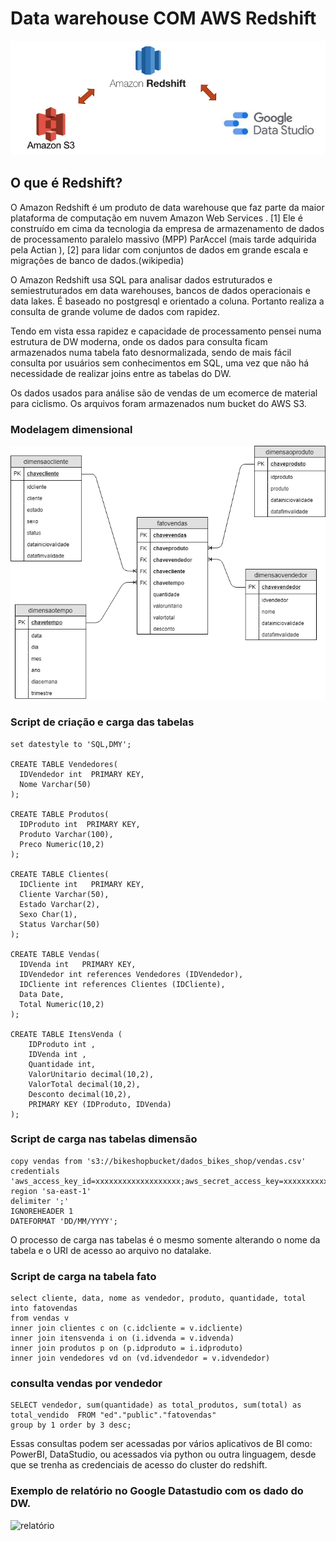 # Data warehouse COM AWS Redshift
![modelagem domensional dw](https://github.com/ManoelCabral1/Prints/blob/main/redshift.png)

## O que é Redshift?
O Amazon Redshift é um produto de data warehouse que faz parte da maior plataforma de computação em nuvem Amazon Web Services . [1] Ele é construído em cima da tecnologia da empresa de armazenamento de dados de processamento paralelo massivo (MPP) ParAccel (mais tarde adquirida pela Actian ), [2] para lidar com conjuntos de dados em grande escala e migrações de banco de dados.(wikipedia)

O Amazon Redshift usa SQL para analisar dados estruturados e semiestruturados em data warehouses, bancos de dados operacionais e data lakes. É baseado no postgresql e orientado a coluna. Portanto realiza a consulta de grande volume de dados com rapidez.

Tendo em vista essa rapidez e capacidade de processamento pensei numa estrutura de DW moderna, onde os dados para consulta ficam armazenados numa tabela fato desnormalizada, sendo de mais fácil consulta por usuários sem conhecimentos em SQL, uma vez que não há necessidade de realizar joins entre as tabelas do DW.

Os dados usados para análise são de vendas de um ecomerce de material para ciclismo. Os arquivos foram armazenados num bucket do AWS S3.

### Modelagem dimensional
![modelagem domensional dw](https://github.com/ManoelCabral1/Prints/blob/main/dimensional.png)

### Script de criação e carga das tabelas

```
set datestyle to 'SQL,DMY';

CREATE TABLE Vendedores(
  IDVendedor int  PRIMARY KEY,
  Nome Varchar(50)
);

CREATE TABLE Produtos(
  IDProduto int  PRIMARY KEY,
  Produto Varchar(100),
  Preco Numeric(10,2)
);

CREATE TABLE Clientes(
  IDCliente int   PRIMARY KEY,
  Cliente Varchar(50),
  Estado Varchar(2),
  Sexo Char(1),
  Status Varchar(50)
);

CREATE TABLE Vendas(
  IDVenda int   PRIMARY KEY,
  IDVendedor int references Vendedores (IDVendedor),
  IDCliente int references Clientes (IDCliente),
  Data Date,
  Total Numeric(10,2)
);

CREATE TABLE ItensVenda (
    IDProduto int ,
    IDVenda int ,
    Quantidade int,
    ValorUnitario decimal(10,2),
    ValorTotal decimal(10,2),
	Desconto decimal(10,2),
    PRIMARY KEY (IDProduto, IDVenda)
);
```

### Script de carga nas tabelas dimensão

```
copy vendas from 's3://bikeshopbucket/dados_bikes_shop/vendas.csv'
credentials 'aws_access_key_id=xxxxxxxxxxxxxxxxxxx;aws_secret_access_key=xxxxxxxxxxxxxxxxxxxxxx'
region 'sa-east-1'
delimiter ';'
IGNOREHEADER 1
DATEFORMAT 'DD/MM/YYYY';

```
O processo de carga nas tabelas é o mesmo somente alterando o nome da tabela e o URI de acesso ao arquivo no datalake.
### Script de carga na tabela fato

```
select cliente, data, nome as vendedor, produto, quantidade, total 
into fatovendas
from vendas v
inner join clientes c on (c.idcliente = v.idcliente)
inner join itensvenda i on (i.idvenda = v.idvenda)
inner join produtos p on (p.idproduto = i.idproduto)
inner join vendedores vd on (vd.idvendedor = v.idvendedor)
```
### consulta vendas por vendedor

```
SELECT vendedor, sum(quantidade) as total_produtos, sum(total) as total_vendido  FROM "ed"."public"."fatovendas"
group by 1 order by 3 desc;
```
Essas consultas podem ser acessadas por vários aplicativos de BI como: PowerBI, DataStudio, ou acessados via python ou outra linguagem, desde que se trenha as credenciais de acesso do cluster do redshift.

### Exemplo de relatório no Google Datastudio com os dado do DW.
![relatório](C:\Users\EBMquintto\Pictures\relatorio-dw.png)

